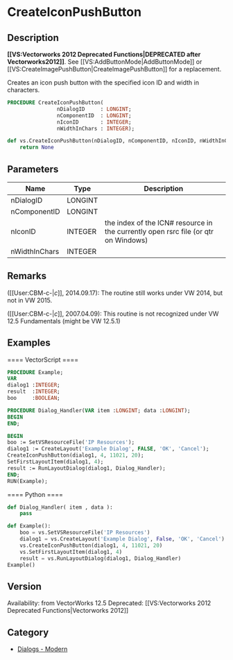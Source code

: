 # CreateIconPushButton

## Description
<b>[[VS:Vectorworks 2012 Deprecated Functions|DEPRECATED after Vectorworks2012]]</b>. See [[VS:AddButtonMode|AddButtonMode]] or [[VS:CreateImagePushButton|CreateImagePushButton]] for a replacement.

Creates an icon push button with the specified icon ID and width in characters.

```pascal
PROCEDURE CreateIconPushButton(
				nDialogID     : LONGINT;
				nComponentID  : LONGINT;
				nIconID       : INTEGER;
				nWidthInChars : INTEGER);
```

```python
def vs.CreateIconPushButton(nDialogID, nComponentID, nIconID, nWidthInChars):
    return None
```

## Parameters
|Name|Type|Description|
|---|---|---|
|nDialogID|LONGINT|   |
|nComponentID|LONGINT|   |
|nIconID|INTEGER|the index of the ICN# resource in the currently open rsrc file (or qtr on Windows)|
|nWidthInChars|INTEGER|   |

## Remarks
([[User:CBM-c-|_c_]], 2014.09.17): 
The routine still works under VW 2014, but not in VW 2015.

([[User:CBM-c-|_c_]], 2007.04.09): 
This routine is not recognized under VW 12.5 Fundamentals (might be VW 12.5.1)

## Examples
==== VectorScript ====
```pascal
PROCEDURE Example;
VAR
dialog1 :INTEGER;
result  :INTEGER;
boo     :BOOLEAN;

PROCEDURE Dialog_Handler(VAR item :LONGINT; data :LONGINT);
BEGIN
END;

BEGIN
boo := SetVSResourceFile('IP Resources');
dialog1 := CreateLayout('Example Dialog', FALSE, 'OK', 'Cancel');
CreateIconPushButton(dialog1, 4, 11021, 20);
SetFirstLayoutItem(dialog1, 4);
result := RunLayoutDialog(dialog1, Dialog_Handler);
END;
RUN(Example);
```
==== Python ====
```python
def Dialog_Handler( item , data ):
	pass

def Example():
	boo = vs.SetVSResourceFile('IP Resources')
	dialog1 = vs.CreateLayout('Example Dialog', False, 'OK', 'Cancel')
	vs.CreateIconPushButton(dialog1, 4, 11021, 20)
	vs.SetFirstLayoutItem(dialog1, 4)
	result = vs.RunLayoutDialog(dialog1, Dialog_Handler)
Example()
```

## Version
Availability: from VectorWorks 12.5
Deprecated: [[VS:Vectorworks 2012 Deprecated Functions|Vectorworks 2012]]

## Category
* [Dialogs - Modern](../Categories/Dialogs%20-%20Modern.md)
